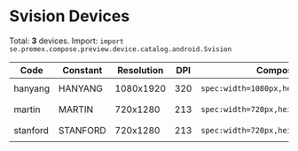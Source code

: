 # Svision Devices

Total: **3** devices. Import: `import se.premex.compose.preview.device.catalog.android.Svision`

| Code | Constant | Resolution | DPI | Compose Spec | Preview Usage |
|------|----------|------------|-----|-------------|---------------|
| hanyang | HANYANG | 1080x1920 | 320 | `spec:width=1080px,height=1920px,dpi=320` | `@Preview(device = Svision.HANYANG)` |
| martin | MARTIN | 720x1280 | 213 | `spec:width=720px,height=1280px,dpi=213` | `@Preview(device = Svision.MARTIN)` |
| stanford | STANFORD | 720x1280 | 213 | `spec:width=720px,height=1280px,dpi=213` | `@Preview(device = Svision.STANFORD)` |

<!-- Generated automatically. Do not edit manually. -->
